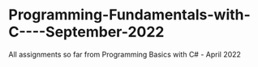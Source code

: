 # Programming-Fundamentals-with-C----September-2022
 All assignments so far from Programming Basics with C# - April 2022
